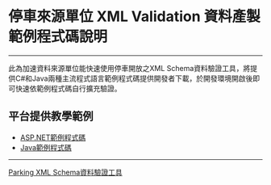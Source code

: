 # 停車來源單位 XML Validation 資料產製範例程式碼說明

---

此為加速資料來源單位能快速使用停車開放之XML Schema資料驗證工具，將提供C#和Java兩種主流程式語言範例程式碼提供開發者下載，於開發環境開啟後即可快速依範例程式碼自行擴充驗證。

## 平台提供教學範例

- [ASP.NET範例程式碼](https://github.com/ptxmotc/XMLValidation/tree/master/ASP.NET)
- [Java範例程式碼](https://github.com/ptxmotc/XMLValidation/tree/master/Java)

------
 [Parking XML Schema資料驗證工具](https://ptx.transportdata.tw/Parking/XSDValidator/Validator)





